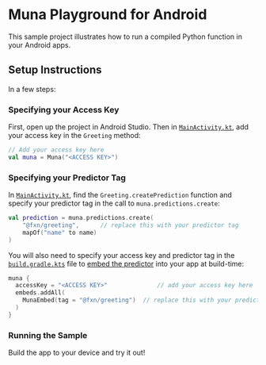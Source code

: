 # Muna Playground for Android
This sample project illustrates how to run a compiled Python function in your Android apps.

## Setup Instructions
In a few steps:

### Specifying your Access Key
First, open up the project in Android Studio. Then in 
[`MainActivity.kt`](app/src/main/java/app/fxn/playground/MainActivity.kt), add your access key in the `Greeting` 
method:
```kt
// Add your access key here
val muna = Muna("<ACCESS KEY>")
```



### Specifying your Predictor Tag
In [`MainActivity.kt`](app/src/main/java/app/fxn/playground/MainActivity.kt), find the 
`Greeting.createPrediction` function and specify your predictor tag in the call to `muna.predictions.create`:
```kt
val prediction = muna.predictions.create(
    "@fxn/greeting",      // replace this with your predictor tag
    mapOf("name" to name)
)
```

You will also need to specify your access key and predictor tag in the [`build.gradle.kts`](app/build.gradle.kts) 
file to [embed the predictor](https://docs.muna.ai/concepts#sandboxing-on-android-and-ios) into your app at build-time:
```kt
muna {
  accessKey = "<ACCESS KEY>"              // add your access key here
  embeds.addAll(
    MunaEmbed(tag = "@fxn/greeting")  // replace this with your predictor tag
  )
}
```

### Running the Sample
Build the app to your device and try it out!